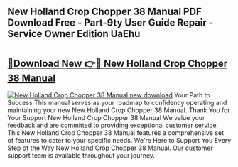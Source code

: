## New Holland Crop Chopper 38 Manual PDF Download Free - Part-9ty User Guide Repair - Service Owner Edition UaEhu

# <h2><a href="http://bc90231.oget.top/?id=New+Holland+Crop+Chopper+38+Manual">🔗Download New 👉🔴 New Holland Crop Chopper 38 Manual</a></h2>

[![New Holland Crop Chopper 38 Manual new download](https://i.imgur.com/5g1atiW.png)](http://bc90231.oget.top/?id=New+Holland+Crop+Chopper+38+Manual)
Your Path to Success This manual serves as your roadmap to confidently operating and maintaining your new New Holland Crop Chopper 38 Manual. Thank You for Your Support New Holland Crop Chopper 38 Manual We value your feedback and are committed to providing exceptional customer service. This New Holland Crop Chopper 38 Manual features a comprehensive set of features to cater to your specific needs. We're Here to Support You Every Step of the Way New Holland Crop Chopper 38 Manual. Our customer support team is available throughout your journey.
